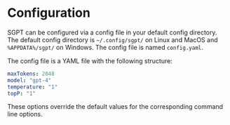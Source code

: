 # Configuration

SGPT can be configured via a config file in your default config directory. The default config directory
is `~/.config/sgpt/` on Linux and MacOS and `%APPDATA%/sgpt/` on Windows. The config file is named `config.yaml`.

The config file is a YAML file with the following structure:

```yaml
maxTokens: 2048
model: "gpt-4"
temperature: "1"
topP: "1"
```

These options override the default values for the corresponding command line options.
